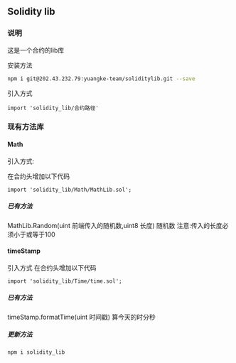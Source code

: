 ## Solidity lib
### 说明 
这是一个合约的lib库

安装方法
```bash
npm i git@202.43.232.79:yuangke-team/soliditylib.git --save
```
引入方式
```sol
import 'solidity_lib/合约路径'
```
### 现有方法库

#### Math
引入方式:

在合约头增加以下代码

```sol
import 'solidity_lib/Math/MathLib.sol';
```
##### 已有方法

MathLib.Random(uint 前端传入的随机数,uint8 长度) 随机数
注意:传入的长度必须小于或等于100

#### timeStamp
引入方式
在合约头增加以下代码

```sol
import 'solidity_lib/Time/time.sol';
```
##### 已有方法

timeStamp.formatTime(uint 时间戳)
算今天的时分秒

##### 更新方法
```bash
npm i solidity_lib
```
